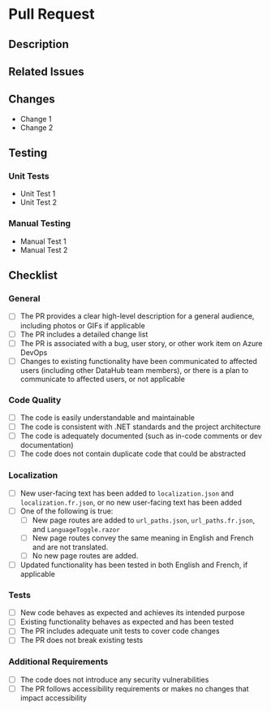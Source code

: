 # Pull Request

## Description

<!-- Provide a high-level, general description of the PR that can be used in release notes if needed. -->

<!-- If applicable, provide screenshots or GIFs of the changes. -->

## Related Issues

<!-- List the user story, task, or bug in ADO that this PR addresses -->

## Changes

<!-- Describe in detail all changes included in this PR. -->

- Change 1
- Change 2

## Testing

### Unit Tests

<!-- Describe the unit tests changed or added with this PR. -->

- Unit Test 1
- Unit Test 2

### Manual Testing

<!-- Describe precisely what manual testing you have conducted on this PR. -->

- Manual Test 1
- Manual Test 2

## Checklist 

<!-- If you are not sure about any of the following items, mention it to your reviewer. -->

### General

- [ ] The PR provides a clear high-level description for a general audience, including photos or GIFs if applicable
- [ ] The PR includes a detailed change list
- [ ] The PR is associated with a bug, user story, or other work item on Azure DevOps
- [ ] Changes to existing functionality have been communicated to affected users (including other DataHub team members), or there is a plan to communicate to affected users, or not applicable

### Code Quality

- [ ] The code is easily understandable and maintainable
- [ ] The code is consistent with .NET standards and the project architecture
- [ ] The code is adequately documented (such as in-code comments or dev documentation)
- [ ] The code does not contain duplicate code that could be abstracted

### Localization

- [ ] New user-facing text has been added to `localization.json` and `localization.fr.json`, or no new user-facing text has been added
- [ ] One of the following is true:
  - [ ] New page routes are added to `url_paths.json`, `url_paths.fr.json`, and `LanguageToggle.razor`
  - [ ] New page routes convey the same meaning in English and French and are not translated.
  - [ ] No new page routes are added.
- [ ] Updated functionality has been tested in both English and French, if applicable

### Tests

- [ ] New code behaves as expected and achieves its intended purpose
- [ ] Existing functionality behaves as expected and has been tested
- [ ] The PR includes adequate unit tests to cover code changes
- [ ] The PR does not break existing tests

### Additional Requirements

- [ ] The code does not introduce any security vulnerabilities
- [ ] The PR follows accessibility requirements or makes no changes that impact accessibility
